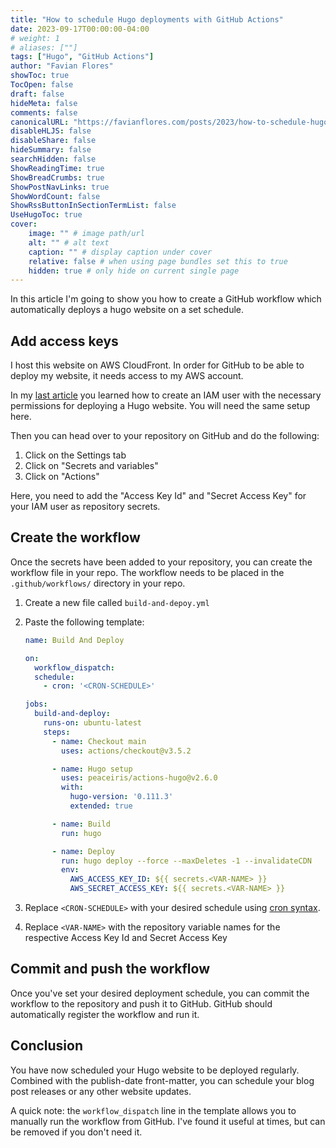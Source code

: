 ```yaml
---
title: "How to schedule Hugo deployments with GitHub Actions"
date: 2023-09-17T00:00:00-04:00
# weight: 1
# aliases: [""]
tags: ["Hugo", "GitHub Actions"]
author: "Favian Flores"
showToc: true
TocOpen: false
draft: false
hideMeta: false
comments: false
canonicalURL: "https://favianflores.com/posts/2023/how-to-schedule-hugo-deployments-with-github-actions/"
disableHLJS: false
disableShare: false
hideSummary: false
searchHidden: false
ShowReadingTime: true
ShowBreadCrumbs: true
ShowPostNavLinks: true
ShowWordCount: false
ShowRssButtonInSectionTermList: false
UseHugoToc: true
cover:
    image: "" # image path/url
    alt: "" # alt text
    caption: "" # display caption under cover
    relative: false # when using page bundles set this to true
    hidden: true # only hide on current single page
---
```


In this article I'm going to show you how to create a GitHub workflow which automatically deploys a hugo website on a set schedule.

## Add access keys

I host this website on AWS CloudFront. In order for GitHub to be able to deploy my website, it needs access to my AWS account.

In my [last article](/posts/2023/how-to-deploy-a-website-to-cloudfront-using-hugo) you learned how to create an IAM user with the necessary permissions for deploying a Hugo website. You will need the same setup here.

Then you can head over to your repository on GitHub and do the following:

1. Click on the Settings tab
2. Click on "Secrets and variables"
3. Click on "Actions"

Here, you need to add the "Access Key Id" and "Secret Access Key" for your IAM user as repository secrets.

## Create the workflow

Once the secrets have been added to your repository, you can create the workflow file in your repo. The workflow needs to be placed in the `.github/workflows/` directory in your repo.

1. Create a new file called `build-and-depoy.yml`
2. Paste the following template:

    ```yaml
    name: Build And Deploy
    
    on:
      workflow_dispatch:
      schedule:
        - cron: '<CRON-SCHEDULE>'
    
    jobs:
      build-and-deploy:
        runs-on: ubuntu-latest
        steps:
          - name: Checkout main
            uses: actions/checkout@v3.5.2
    
          - name: Hugo setup
            uses: peaceiris/actions-hugo@v2.6.0
            with:
              hugo-version: '0.111.3'
              extended: true
    
          - name: Build
            run: hugo
    
          - name: Deploy
            run: hugo deploy --force --maxDeletes -1 --invalidateCDN
            env:
              AWS_ACCESS_KEY_ID: ${{ secrets.<VAR-NAME> }}
              AWS_SECRET_ACCESS_KEY: ${{ secrets.<VAR-NAME> }}
    ```

3. Replace `<CRON-SCHEDULE>` with your desired schedule using [cron syntax](https://pubs.opengroup.org/onlinepubs/9699919799/utilities/crontab.html#tag_20_25_07).
4. Replace `<VAR-NAME>` with the repository variable names for the respective Access Key Id and Secret Access Key

## Commit and push the workflow

Once you've set your desired deployment schedule, you can commit the workflow to the repository and push it to GitHub. GitHub should automatically register the workflow and run it.

## Conclusion

You have now scheduled your Hugo website to be deployed regularly. Combined with the publish-date front-matter, you can schedule your blog post releases or any other website updates.

A quick note: the `workflow_dispatch` line in the template allows you to manually run the workflow from GitHub. I've found it useful at times, but can be removed if you don't need it.
